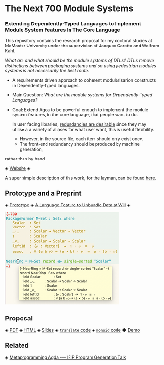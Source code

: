 <h1> The Next 700 Module Systems </h1>

<h3> Extending Dependently-Typed Languages to Implement Module System Features In The Core Language </h3>

This repository contains the research proposal for my doctoral studies at McMaster University
under the supervision of Jacques Carette and Wolfram Kahl.

*What are and what should be the module systems of DTLs?*
*DTLs remove distinctions between packaging systems and so*
*using pedestrian modules systems is not necessarily the best route.*

-   A requirements driven approach to coherent modularisarion constructs in Dependently-typed languages.
-   Main Question: *What are the module systems for Dependently-Typed Languages?*
-   Goal: Extend Agda to be powerful enough to implement the module system features, in the core language, that people want to do.

    In user facing libraries, [redundancies are desirable](https://inf.ug.edu.pl/~schwarzw/papers/mkm2010.pdf)
    since they may utilise a a variety of aliases for what user want, this is useful
    flexibility.

    -   However, in the source file, each item should only exist once.
    -   The front-end redundancy should be produced by machine generation,

rather than by hand.

◈ [Website](https://alhassy.github.io/next-700-module-systems-proposal/) ◈

A super simple description of this work, for the layman, can be found [here](https://alhassy.github.io/three_minutes/).

<h2> Prototype and a Preprint </h2>

◈ [Prototype](./prototype/PackageFormer.html)
◈ [A Language Feature to Unbundle Data at Will](./papers/gpce19_a_language_feature_to_unbundle_data_at_will.pdf) ◈

![](./papers/gpce19_MousingOver.png)

<h2> Proposal </h2>

◈ [PDF](./proposal/thesis-proposal.pdf)
◈ [HTML](./proposal/thesis-proposal.html)
◈ [Slides](./proposal/defence-slides.html)
◈ [`translate` code](./proposal/translate_functions.agda.html)
◈ [`monoid` code](./proposal/monoid_renditions.agda.html)
◆ [Demo](https://www.youtube.com/watch?v=NYOOF9xKBz8&feature=youtu.be)

<h2> Related </h2>

◈ [Metaprogramming Agda --- IFIP Program Generation Talk ](./papers/JC_Program_Generation_Talk_IFIP.pdf)